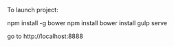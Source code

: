 To launch project:

npm install -g bower
npm install
bower install
gulp serve

go to http://localhost:8888
